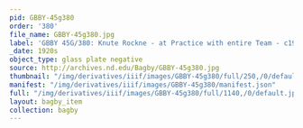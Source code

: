 ```yaml
---
pid: GBBY-45g380
order: '380'
file_name: GBBY-45g380.jpg
label: 'GBBY 45G/380: Knute Rockne - at Practice with entire Team - c1920s'
_date: 1920s
object_type: glass plate negative
source: http://archives.nd.edu/Bagby/GBBY-45g380.jpg
thumbnail: "/img/derivatives/iiif/images/GBBY-45g380/full/250,/0/default.jpg"
manifest: "/img/derivatives/iiif/images/GBBY-45g380/manifest.json"
full: "/img/derivatives/iiif/images/GBBY-45g380/full/1140,/0/default.jpg"
layout: bagby_item
collection: bagby
---
```

